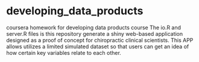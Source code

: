 # developing_data_products
coursera homework for developing data products course
The io.R and server.R files is this repository generate a shiny web-based application designed as a proof of concept for chiropractic clinical scientists. This APP allows utilizes a limited simulated dataset so that users can get an idea of how certain key variables relate to each other.
